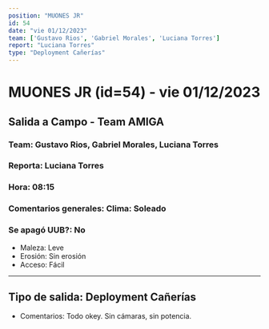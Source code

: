 ```yaml
---
position: "MUONES JR"
id: 54
date: "vie 01/12/2023"
team: ['Gustavo Rios', 'Gabriel Morales', 'Luciana Torres']
report: "Luciana Torres"
type: "Deployment Cañerías"
---
```


# MUONES JR (id=54) - vie 01/12/2023
## Salida a Campo - Team AMIGA
### Team: Gustavo Rios, Gabriel Morales, Luciana Torres
### Reporta: Luciana Torres
### Hora: 08:15
### Comentarios generales: Clima: Soleado 
### Se apagó UUB?: No 
- Maleza: Leve
- Erosión: Sin erosión
- Acceso: Fácil

---------
## Tipo de salida: Deployment Cañerías
   - Comentarios: Todo okey. Sin cámaras, sin potencia. 

